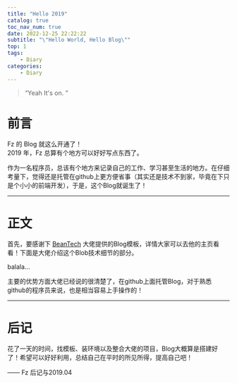 ```yaml
---
title: "Hello 2019"
catalog: true
toc_nav_num: true
date: 2022-12-25 22:22:22
subtitle: "\"Hello World, Hello Blog\""
top: 1
tags:
    - Diary
categories:
    - Diary
---
```


> “Yeah It's on. ”

# 前言

Fz 的 Blog 就这么开通了！  
2019 年，Fz 总算有个地方可以好好写点东西了。

作为一名程序员，总该有个地方来记录自己的工作、学习甚至生活的地方。在仔细考量下，觉得还是托管在github上更方便省事（其实还是技术不到家，毕竟在下只是个小小的前端开发），于是，这个Blog就诞生了！

---  

# 正文

首先，要感谢下 [BeanTech][1] 大佬提供的Blog模板，详情大家可以去他的主页看看！下面是大佬介绍这个Blob技术细节的部分。  

balala...

主要的优势方面大佬已经说的很清楚了，在github上面托管Blog，对于熟悉github的程序员来说，也是相当容易上手操作的！

---

# 后记

花了一天的时间，找模板、装环境以及整合大佬的项目，Blog大概算是搭建好了！希望可以好好利用，总结自己在平时的所见所得，提高自己吧！  

—— Fz 后记与2019.04

[1]: http://beantech.org/  